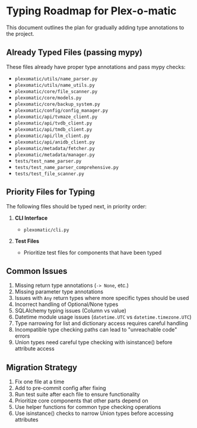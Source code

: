 # Typing Roadmap for Plex-o-matic

This document outlines the plan for gradually adding type annotations to the project.

## Already Typed Files (passing mypy)

These files already have proper type annotations and pass mypy checks:

- `plexomatic/utils/name_parser.py`
- `plexomatic/utils/name_utils.py`
- `plexomatic/core/file_scanner.py`
- `plexomatic/core/models.py`
- `plexomatic/core/backup_system.py`
- `plexomatic/config/config_manager.py`
- `plexomatic/api/tvmaze_client.py`
- `plexomatic/api/tvdb_client.py`
- `plexomatic/api/tmdb_client.py`
- `plexomatic/api/llm_client.py`
- `plexomatic/api/anidb_client.py`
- `plexomatic/metadata/fetcher.py`
- `plexomatic/metadata/manager.py`
- `tests/test_name_parser.py`
- `tests/test_name_parser_comprehensive.py`
- `tests/test_file_scanner.py`

## Priority Files for Typing

The following files should be typed next, in priority order:

1. **CLI Interface**
   - `plexomatic/cli.py`

2. **Test Files**
   - Prioritize test files for components that have been typed

## Common Issues

1. Missing return type annotations (`-> None`, etc.)
2. Missing parameter type annotations
3. Issues with `Any` return types where more specific types should be used
4. Incorrect handling of Optional/None types
5. SQLAlchemy typing issues (Column vs value)
6. Datetime module usage issues (`datetime.UTC` vs `datetime.timezone.UTC`)
7. Type narrowing for list and dictionary access requires careful handling
8. Incompatible type checking paths can lead to "unreachable code" errors
9. Union types need careful type checking with isinstance() before attribute access

## Migration Strategy

1. Fix one file at a time
2. Add to pre-commit config after fixing
3. Run test suite after each file to ensure functionality
4. Prioritize core components that other parts depend on
5. Use helper functions for common type checking operations
6. Use isinstance() checks to narrow Union types before accessing attributes
